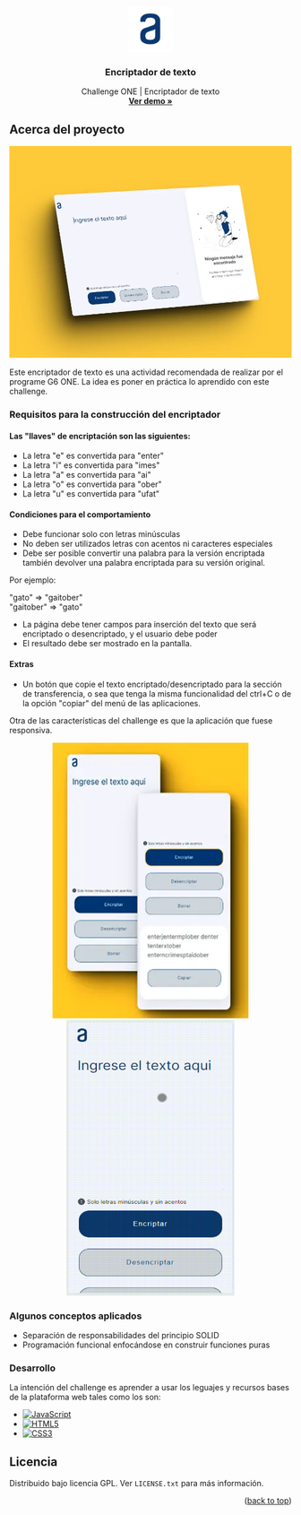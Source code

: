 <!-- PROJECT LOGO -->
<br />
<div id="encabezado" align="center">
    <img src="./assets/logoalura.svg" alt="Logo" width="80" height="80">

  <h3 align="center">Encriptador de texto</h3>

  <p align="center">
    Challenge ONE | Encriptador de texto
    <br />
    <a href="https://alexanderpolanco.github.io/chanllage-one-encriptador/" target="_blank"><strong>Ver demo »</strong></a>
    <br />
  </p>
</div>

<!-- ABOUT THE PROJECT -->

## Acerca del proyecto

[![Vista desktop][product-screenshot-desktop]](https://alexanderpolanco.github.io/chanllage-one-encriptador/)

Este encriptador de texto es una actividad recomendada de realizar por el programe G6 ONE. La idea es poner en práctica lo aprendido con este challenge.

### Requisitos para la construcción del encriptador

#### Las "llaves" de encriptación son las siguientes:

- La letra "e" es convertida para "enter"
- La letra "i" es convertida para "imes"
- La letra "a" es convertida para "ai"
- La letra "o" es convertida para "ober"
- La letra "u" es convertida para "ufat"

#### Condiciones para el comportamiento

- Debe funcionar solo con letras minúsculas
- No deben ser utilizados letras con acentos ni caracteres especiales
- Debe ser posible convertir una palabra para la versión encriptada también devolver una palabra encriptada para su versión original.

Por ejemplo:

<p>
  <div>"gato" => "gaitober"</div>
  <div>"gaitober" => "gato"</div>
</p>

- La página debe tener campos para inserción del texto que será encriptado o desencriptado, y el usuario debe poder
- El resultado debe ser mostrado en la pantalla.

#### Extras

- Un botón que copie el texto encriptado/desencriptado para la sección de transferencia, o sea que tenga la misma funcionalidad del ctrl+C o de la opción "copiar" del menú de las aplicaciones.

Otra de las características del challenge es que la aplicación que fuese responsiva.

<p align="center">
<a href="https://alexanderpolanco.github.io/chanllage-one-encriptador/" target="_blank"><img width="350px" height="492px" src="./assets/shots_movil_so.webp"/></a>
<a href="https://alexanderpolanco.github.io/chanllage-one-encriptador/" target="_blank"><img width="300px" height="492px" src="./assets/demo-encriptador.gif"/></a>
</p>

### Algunos conceptos aplicados

- Separación de responsabilidades del principio SOLID
- Programación funcional enfocándose en construir funciones puras

### Desarrollo

La intención del challenge es aprender a usar los leguajes y recursos bases de la plataforma web tales como los son:

- [![JavaScript][JavaScript]][JavaScript-url]
- [![HTML5][HTML5]][HTML5-url]
- [![CSS3][CSS3]][CSS3-url]

<!-- LICENSE -->

## Licencia

Distribuido bajo licencia GPL. Ver `LICENSE.txt` para más información.

<p align="right">(<a href="#encabezado">back to top</a>)</p>

<!-- MARKDOWN LINKS & IMAGES -->

[JavaScript]: https://img.shields.io/badge/javascript-grey?logo=javascript
[JavaScript-url]: https://developer.mozilla.org/es/docs/Web/JavaScript
[HTML5]: https://img.shields.io/badge/html5-blue?logo=html5
[HTML5-url]: https://developer.mozilla.org/es/docs/Glossary/HTML5
[CSS3]: https://img.shields.io/badge/css3-orange?logo=css3
[CSS3-url]: https://developer.mozilla.org/es/docs/Web/CSS
[product-screenshot-desktop]: ./assets/shots_so.webp
